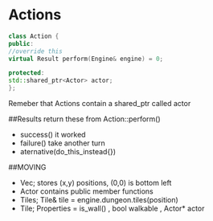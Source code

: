 # Actions
```C++
class Action {
public:
//override this 
virtual Result perform(Engine& engine) = 0;

protected:
std::shared_ptr<Actor> actor;
};
```
Remeber that Actions contain a shared_ptr<Actor> called actor

##Results
return these from Action::perform()
- success() it worked
- failure() take another turn
- aternative(do_this_instead{})

##MOVING
- Vec; stores (x,y) positions, (0,0) is bottom left
- Actor contains public member functions
- Tiles; Tile& tile = engine.dungeon.tiles(position)
- Tile; Properties = is_wall() , bool walkable , Actor* actor